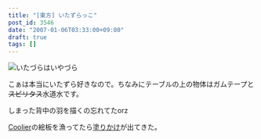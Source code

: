 ```yaml
---
title: "[東方] いたずらっこ"
post_id: 3546
date: "2007-01-06T03:33:00+09:00"
draft: true
tags: []
---
```



![いたづらはいやづら](https://danmaq.com/image/illustrations/mono/2004-2007/kiddy_s.jpg)

こぁは本当にいたずら好きなので。ちなみにテーブルの上の物体はガムテープと~~スピリタス~~水道水です。

しまった背中の羽を描くの忘れてたorz

[Coolier](http://www5d.biglobe.ne.jp/%7Ecoolier2/)の絵板を漁ってたら[塗りかけ](https://danmaq.com/image/illustrations/pbbs/2005-2007/tohov_004610_1.png)が出てきた。
